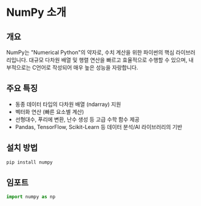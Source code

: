 # NumPy 소개

## 개요
NumPy는 "Numerical Python"의 약자로, 수치 계산을 위한 파이썬의 핵심 라이브러리입니다.
대규모 다차원 배열 및 행렬 연산을 빠르고 효율적으로 수행할 수 있으며, 내부적으로는 C언어로 작성되어 매우 높은 성능을 자랑합니다.

## 주요 특징
- 동종 데이터 타입의 다차원 배열 (ndarray) 지원
- 벡터화 연산 (빠른 요소별 계산)
- 선형대수, 푸리에 변환, 난수 생성 등 고급 수학 함수 제공
- Pandas, TensorFlow, Scikit-Learn 등 데이터 분석/AI 라이브러리의 기반

## 설치 방법
```bash
pip install numpy
```

## 임포트
```python
import numpy as np
```
